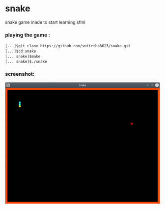 # snake
snake game made to start learning sfml

### playing the game :<br />
`[...]$git clone https://github.com/sutirtha8623/snake.git`<br />
`[...]$cd snake`<br />
`[... snake]$make`<br />
`[... snake]$./snake`

### screenshot:
![](ss/init_pos.png)

